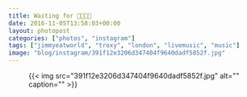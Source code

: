 ```yaml
---
title: Waiting for 👦🏻👄🌐
date: 2016-11-05T13:58:03+00:00
layout: photopost
categories: ["photos", "instagram"]
tags: ["jimmyeatworld", "troxy", "london", "livemusic", "music"]
image: "blog/instagram/391f12e3206d347404f9640dadf5852f.jpg"
---
```


<figure class="photo photo--square">
  {{< img src="391f12e3206d347404f9640dadf5852f.jpg" alt="" caption="" >}}

</figure>


